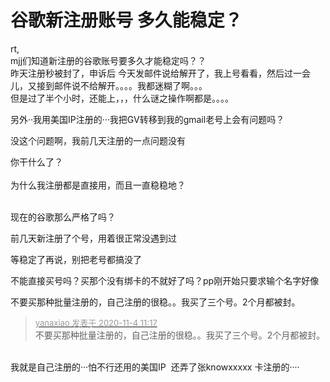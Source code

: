 # 谷歌新注册账号 多久能稳定？


rt,<br />
mjj们知道新注册的谷歌账号要多久才能稳定吗？？<br />
昨天注册秒被封了，申诉后 今天发邮件说给解开了，我上号看看，然后过一会儿，又接到邮件说不给解开。。。。我都迷糊了啊。。。<br />
但是过了半个小时，还能上，，，什么谜之操作啊都是。。。。

另外··我用美国IP注册的···我把GV转移到我的gmail老号上会有问题吗？

<img src="static/image/smiley/default/lol.gif" smilieid="12" border="0" alt="" />没这个问题啊，我前几天注册的一点问题没有

你干什么了？<br />
<br />
为什么我注册都是直接用，而且一直稳稳地？<br />
<br />
<img src="static/image/smiley/default/lol.gif" smilieid="12" border="0" alt="" /><img src="static/image/smiley/default/lol.gif" smilieid="12" border="0" alt="" /><img src="static/image/smiley/default/lol.gif" smilieid="12" border="0" alt="" />

现在的谷歌那么严格了吗？

前几天新注册了个号，用着很正常没遇到过

等稳定了再说，别把老号都搞没了

不能直接买号吗？买那个没有绑卡的不就好了吗？pp刚开始只要求输个名字好像

不要买那种批量注册的，自己注册的很稳。。我买了三个号。2个月都被封。

<div class="quote"><blockquote><font size="2"><a href="https://www.hostloc.com/forum.php?mod=redirect&amp;goto=findpost&amp;pid=9400443&amp;ptid=762215" target="_blank"><font color="#999999">yanaxiao 发表于 2020-11-4 11:17</font></a></font><br />
不要买那种批量注册的，自己注册的很稳。。我买了三个号。2个月都被封。</blockquote></div><br />
我就是自己注册的···怕不行还用的美国IP&nbsp;&nbsp;还弄了张knowxxxxx 卡注册的····
